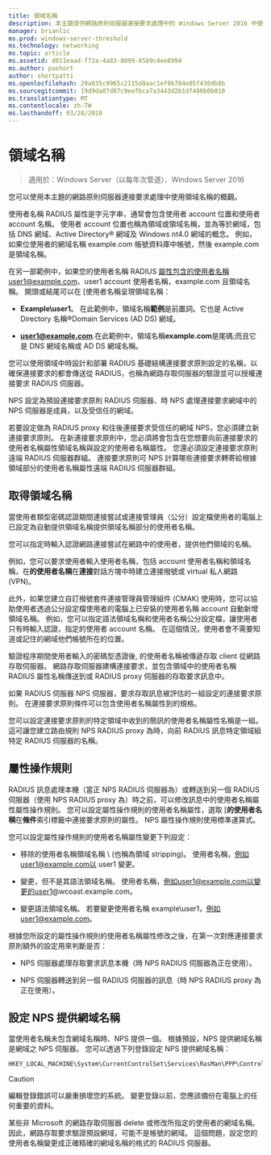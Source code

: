 ```yaml
---
title: 領域名稱
description: 本主題提供網路原則伺服器連接要求處理中的 Windows Server 2016 中使用領域名稱的概觀。
manager: brianlic
ms.prod: windows-server-threshold
ms.technology: networking
ms.topic: article
ms.assetid: d011eaad-f72a-4a83-8099-8589c4ee8994
ms.author: pashort
author: shortpatti
ms.openlocfilehash: 29a835c9965c2115d0aac1ef9b704e05f430db8b
ms.sourcegitcommit: 19d9da87d87c9eefbca7a3443d2b1df486b0b010
ms.translationtype: MT
ms.contentlocale: zh-TW
ms.lasthandoff: 03/28/2018
---
```

# <a name="realm-names"></a>領域名稱

>適用於：Windows Server（以每年次管道）、Windows Server 2016


您可以使用本主題的網路原則伺服器連接要求處理中使用領域名稱的概觀。

使用者名稱 RADIUS 屬性是字元字串，通常會包含使用者 account 位置和使用者 account 名稱。 使用者 account 位置也稱為領域或領域名稱，並為等於網域，包括 DNS 網域、Active Directory® 網域及 Windows nt4.0 網域的概念。 例如，如果位使用者的網域名稱 example.com 帳號資料庫中帳號，然後 example.com 是領域名稱。

在另一部範例中，如果您的使用者名稱 RADIUS 屬性包含的使用者名稱user1@example.com、user1 account 使用者名稱，example.com 且領域名稱。 開頭或結尾可以在 [使用者名稱呈現領域名稱：

- **Example\user1**。 在此範例中，領域名稱**範例**是前置詞。它也是 Active Directory 名稱&reg;Domain Services \(AD DS\) 網域。

- **user1@example.com**.在此範例中，領域名稱**example.com**是尾碼;而且它是 DNS 網域名稱或 AD DS 網域名稱。

您可以使用領域中時設計和部署 RADIUS 基礎結構連接要求原則設定的名稱，以確保連接要求的都會傳送從 RADIUS，也稱為網路存取伺服器的驗證並可以授權連接要求 RADIUS 伺服器。

NPS 設定為預設連接要求原則 RADIUS 伺服器、時 NPS 處理連接要求網域中的 NPS 伺服器是成員，以及受信任的網域。

若要設定做為 RADIUS proxy 和往後連接要求受信任的網域 NPS，您必須建立新連接要求原則。 在新連接要求原則中，您必須將會包含在您想要向前連接要求的使用者名稱屬性領域名稱與設定的使用者名稱屬性。 您還必須設定連接要求原則遠端 RADIUS 伺服器群組。 連接要求原則可 NPS 計算哪些連接要求轉寄給根據領域部分的使用者名稱屬性遠端 RADIUS 伺服器群組。

## <a name="acquiring-the-realm-name"></a>取得領域名稱

當使用者類型密碼認證期間連接嘗試或連接管理員（公分）設定檔使用者的電腦上已設定為自動提供領域名稱提供領域名稱部分的使用者名稱。

您可以指定時輸入認證網路連接嘗試在網路中的使用者，提供他們領域的名稱。

例如，您可以要求使用者輸入使用者名稱，包括 account 使用者名稱和領域名稱，在**的使用者名稱**在**連接**對話方塊中時建立連接撥號或 virtual 私人網路 (VPN)。

此外，如果您建立自訂撥號套件連接管理員管理組件 (CMAK) 使用時，您可以協助使用者透過公分設定檔使用者的電腦上已安裝的使用者名稱 account 自動新增領域名稱。 例如，您可以指定語法領域名稱和使用者名稱公分設定檔，讓使用者只有時輸入認證，指定的使用者 account 名稱。 在這個情況，使用者會不需要知道或記住的網域他們帳號所在的位置。

驗證程序期間使用者輸入的密碼型憑證後, 的使用者名稱被傳遞存取 client 從網路存取伺服器。 網路存取伺服器建構連接要求，並包含領域中的使用者名稱 RADIUS 屬性名稱傳送到或 RADIUS proxy 伺服器的存取要求訊息中。

如果 RADIUS 伺服器 NPS 伺服器，要求存取訊息被評估的一組設定的連接要求原則。 在連接要求原則條件可以包含使用者名稱屬性到的規格。

您可以設定連接要求原則的特定領域中收到的簡訊的使用者名稱屬性名稱是一組。 這可讓您建立路由規則 NPS RADIUS proxy 為時，向前 RADIUS 訊息特定領域組特定 RADIUS 伺服器的名稱。

## <a name="attribute-manipulation-rules"></a>屬性操作規則

RADIUS 訊息處理本機（當正 NPS RADIUS 伺服器為）或轉送到另一個 RADIUS 伺服器（使用 NPS RADIUS proxy 為）時之前，可以修改訊息中的使用者名稱屬性屬性操作規則。 您可以設定屬性操作規則的使用者名稱屬性，選取 [**的使用者名稱**在**條件**索引標籤中連接要求原則的屬性。 NPS 屬性操作規則使用標準運算式。

您可以設定屬性操作規則的使用者名稱屬性變更下列設定：

- 移除的使用者名稱領域名稱 \ (也稱為領域 stripping\)。 使用者名稱，例如user1@example.com以 user1 變更。

- 變更，但不是其語法領域名稱。 使用者名稱，例如user1@example.com以變更的user1@wcoast.example.com。

- 變更語法領域名稱。 若要變更使用者名稱 example\user1，例如user1@example.com。

根據您所設定的屬性操作規則的使用者名稱屬性修改之後，在第一次對應連接要求原則額外的設定用來判斷是否：

- NPS 伺服器處理存取要求訊息本機（時 NPS RADIUS 伺服器為正在使用）。

- NPS 伺服器轉送到另一個 RADIUS 伺服器的訊息（時 NPS RADIUS proxy 為正在使用）。

## <a name="configuring-the-the-nps-supplied-domain-name"></a>設定 NPS 提供網域名稱

當使用者名稱未包含網域名稱時、NPS 提供一個。 根據預設，NPS 提供網域名稱是網域之 NPS 伺服器。 您可以透過下列登錄設定 NPS 提供網域名稱：

    
    HKEY_LOCAL_MACHINE\System\CurrentControlSet\Services\RasMan\PPP\ControlProtocols\BuiltIn\DefaultDomain
    

>[!CAUTION]
>編輯登錄錯誤可以嚴重損壞您的系統。 變更登錄以前，您應該備份在電腦上的任何重要的資料。

某些非 Microsoft 的網路存取伺服器 delete 或修改所指定的使用者的網域名稱。 因此，網路存取要求驗證預設網域，可能不是帳號的網域。 這個問題，設定您的使用者名稱變更成正確精確的網域名稱的格式的 RADIUS 伺服器。
